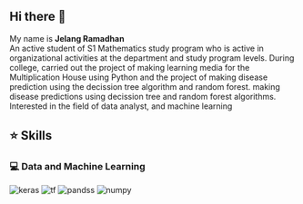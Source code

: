 ## Hi there 👋
My name is **Jelang Ramadhan** <br>
An active student of S1 Mathematics study program who is active in organizational activities at the department and study program levels.  During college, carried out the project of making learning media for the Multiplication House using Python and the project of making disease prediction using the decission tree algorithm and random forest. making disease predictions using decission tree and random forest algorithms. Interested in the field of data analyst, and machine learning

## ⭐ Skills
### 💻 Data and Machine Learning
![keras](https://img.shields.io/badge/Keras-FF0000?style=for-the-badge&logo=keras&logoColor=white)
![tf](https://img.shields.io/badge/TensorFlow-FF6F00?style=for-the-badge&logo=tensorflow&logoColor=white)
![pandss](https://img.shields.io/badge/Pandas-2C2D72?style=for-the-badge&logo=pandas&logoColor=white)
![numpy](https://img.shields.io/badge/Numpy-777BB4?style=for-the-badge&logo=numpy&logoColor=white)

<!--
**JelangR/JELANGR** is a ✨ _special_ ✨ repository because its `README.md` (this file) appears on your GitHub profile.

Here are some ideas to get you started:

- 🔭 I’m currently working on ...
- 🌱 I’m currently learning ...
- 👯 I’m looking to collaborate on ...
- 🤔 I’m looking for help with ...
- 💬 Ask me about ...
- 📫 How to reach me: ...
- 😄 Pronouns: ...
- ⚡ Fun fact: ...
-->
